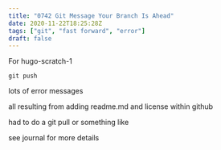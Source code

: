 ```yaml
---
title: "0742 Git Message Your Branch Is Ahead"
date: 2020-11-22T18:25:28Z
tags: ["git", "fast forward", "error"]
draft: false
---
```

For hugo-scratch-1
```
git push
```

lots of error messages

all resulting from adding readme.md and license within github

had to do a git pull or something like

see journal for more details
```